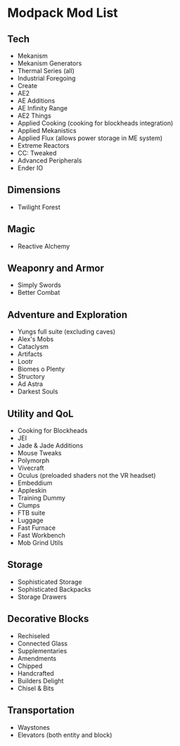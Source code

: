 # Modpack Mod List

## Tech
  * Mekanism
  * Mekanism Generators
  * Thermal Series (all)
  * Industrial Foregoing
  * Create
  * AE2
  * AE Additions
  * AE Infinity Range
  * AE2 Things
  * Applied Cooking (cooking for blockheads integration)
  * Applied Mekanistics
  * Applied Flux (allows power storage in ME system)
  * Extreme Reactors
  * CC: Tweaked
  * Advanced Peripherals
  * Ender IO

## Dimensions
  * Twilight Forest

## Magic
  * Reactive Alchemy

## Weaponry and Armor
  * Simply Swords
  * Better Combat

## Adventure and Exploration
  * Yungs full suite (excluding caves)
  * Alex's Mobs
  * Cataclysm
  * Artifacts
  * Lootr
  * Biomes o Plenty
  * Structory
  * Ad Astra
  * Darkest Souls

## Utility and QoL
  * Cooking for Blockheads
  * JEI
  * Jade & Jade Additions
  * Mouse Tweaks
  * Polymorph
  * Vivecraft
  * Oculus (preloaded shaders not the VR headset)
  * Embeddium
  * Appleskin
  * Training Dummy
  * Clumps
  * FTB suite
  * Luggage
  * Fast Furnace
  * Fast Workbench
  * Mob Grind Utils

## Storage
  * Sophisticated Storage
  * Sophisticated Backpacks
  * Storage Drawers

## Decorative Blocks
  * Rechiseled
  * Connected Glass
  * Supplementaries
  * Amendments
  * Chipped
  * Handcrafted
  * Builders Delight
  * Chisel & Bits

## Transportation
  * Waystones
  * Elevators (both entity and block)
